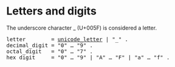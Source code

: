 # Letters and digits

The underscore character _ (U+005F) is considered a letter.

<pre>
<a id="letter">letter</a>        = <a href="/Source code representation/characters.html#newline">unicode_letter</a> | "_" .
<a id="decimal_digit">decimal_digit</a> = "0" … "9" .
<a id="octal_digit">octal_digit</a>   = "0" … "7" .
<a id="hex_digit">hex_digit</a>     = "0" … "9" | "A" … "F" | "a" … "f" .
</pre>